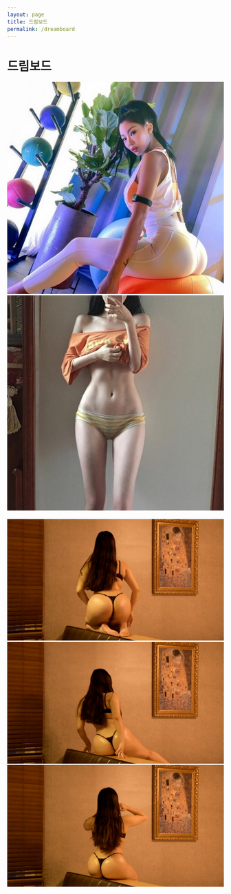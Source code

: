 ```yaml
---
layout: page
title: 드림보드
permalink: /dreamboard
---
```


<h1>드림보드</h1>



<img src="/images/202011261553533747_1_20201126155446996.jpg" alt="">

<img src="/images/1614388447.jpg" alt="">

<img src="/images/3942.gif" alt="">

<img src="/images/1597108990.gif" alt="">

<img src="/images/7580.gif" alt="">

<img src="/images/580_01.gif" alt="">

<img src="/images/80_02.gif" alt="">
